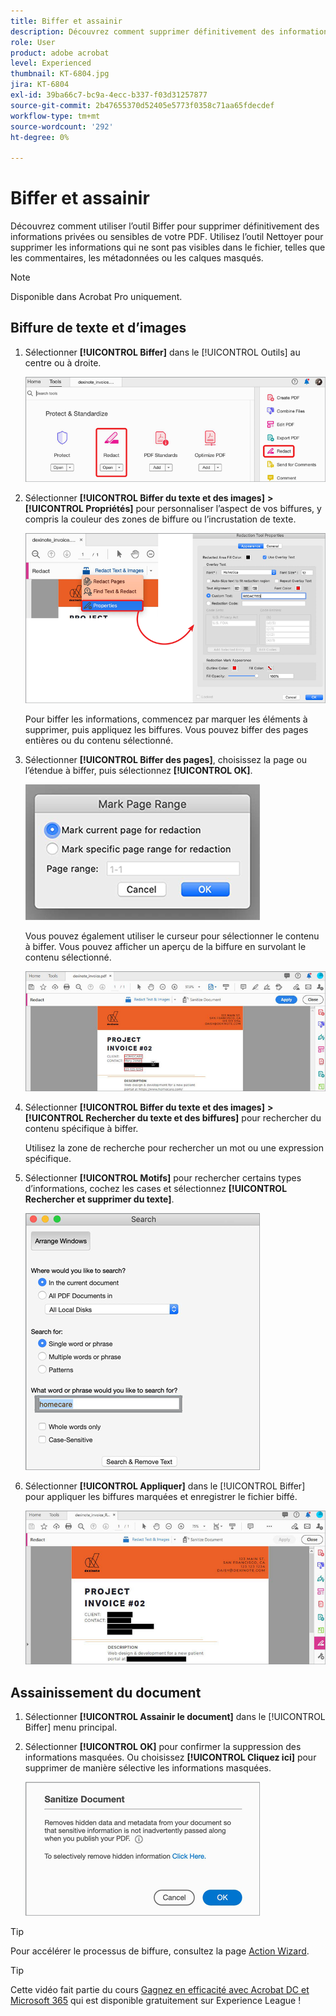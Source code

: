 ```yaml
---
title: Biffer et assainir
description: Découvrez comment supprimer définitivement des informations privées ou sensibles de votre PDF
role: User
product: adobe acrobat
level: Experienced
thumbnail: KT-6804.jpg
jira: KT-6804
exl-id: 39ba66c7-bc9a-4ecc-b337-f03d31257877
source-git-commit: 2b47655370d52405e5773f0358c71aa65fdecdef
workflow-type: tm+mt
source-wordcount: '292'
ht-degree: 0%

---
```


# Biffer et assainir

Découvrez comment utiliser l’outil Biffer pour supprimer définitivement des informations privées ou sensibles de votre PDF. Utilisez l’outil Nettoyer pour supprimer les informations qui ne sont pas visibles dans le fichier, telles que les commentaires, les métadonnées ou les calques masqués.

>[!NOTE]
>
>Disponible dans Acrobat Pro uniquement.

## Biffure de texte et d’images

1. Sélectionner **[!UICONTROL Biffer]** dans le [!UICONTROL Outils] au centre ou à droite.

   ![Biffer étape 1](../assets/Redact_1.png)

1. Sélectionner **[!UICONTROL Biffer du texte et des images]** **>** **[!UICONTROL Propriétés]** pour personnaliser l’aspect de vos biffures, y compris la couleur des zones de biffure ou l’incrustation de texte.

   ![Biffer étape 2](../assets/Redact_2.png)

   Pour biffer les informations, commencez par marquer les éléments à supprimer, puis appliquez les biffures. Vous pouvez biffer des pages entières ou du contenu sélectionné.

1. Sélectionner **[!UICONTROL Biffer des pages]**, choisissez la page ou l’étendue à biffer, puis sélectionnez **[!UICONTROL OK]**.

   ![Biffer étape 4](../assets/Redact_3.png)

   Vous pouvez également utiliser le curseur pour sélectionner le contenu à biffer. Vous pouvez afficher un aperçu de la biffure en survolant le contenu sélectionné.

   ![Biffer étape 5a](../assets/Redact_4.png)

1. Sélectionner **[!UICONTROL Biffer du texte et des images]** **>** **[!UICONTROL Rechercher du texte et des biffures]** pour rechercher du contenu spécifique à biffer.

   Utilisez la zone de recherche pour rechercher un mot ou une expression spécifique.

1. Sélectionner **[!UICONTROL Motifs]** pour rechercher certains types d’informations, cochez les cases et sélectionnez **[!UICONTROL Rechercher et supprimer du texte]**.

   ![Biffer étape 5b](../assets/Redact_5.png)

1. Sélectionner **[!UICONTROL Appliquer]** dans le [!UICONTROL Biffer] pour appliquer les biffures marquées et enregistrer le fichier biffé.

   ![Biffer étape 6](../assets/Redact_6.png)

## Assainissement du document

1. Sélectionner **[!UICONTROL Assainir le document]** dans le [!UICONTROL Biffer] menu principal.

1. Sélectionner **[!UICONTROL OK]** pour confirmer la suppression des informations masquées. Ou choisissez **[!UICONTROL Cliquez ici]** pour supprimer de manière sélective les informations masquées.

   ![Assainissement, étape 2](../assets/Redact_7.png)

>[!TIP]
>
>Pour accélérer le processus de biffure, consultez la page [Action Wizard](../advanced-tasks/action.md).

>[!TIP]
>
>Cette vidéo fait partie du cours [Gagnez en efficacité avec Acrobat DC et Microsoft 365](https://experienceleague.adobe.com/?recommended=Acrobat-U-1-2021.microsoft365) qui est disponible gratuitement sur Experience League !
